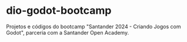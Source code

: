 # dio-godot-bootcamp
Projetos e códigos do bootcamp "Santander 2024 - Criando Jogos com Godot", parceria com a Santander Open Academy.
